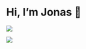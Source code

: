 # Hi, I’m Jonas 👋

![](https://skillicons.dev/icons?i=arch,bash,vscode,css,django,git,nginx,react,github,haskell,html,js,linux,md,discord,neovim,nextjs,nodejs,npm,postgres,py,raspberrypi,react,rust,tailwind,ts&perline=10)

![](https://komarev.com/ghpvc/?username=Ascyii&color=lightgrey)
